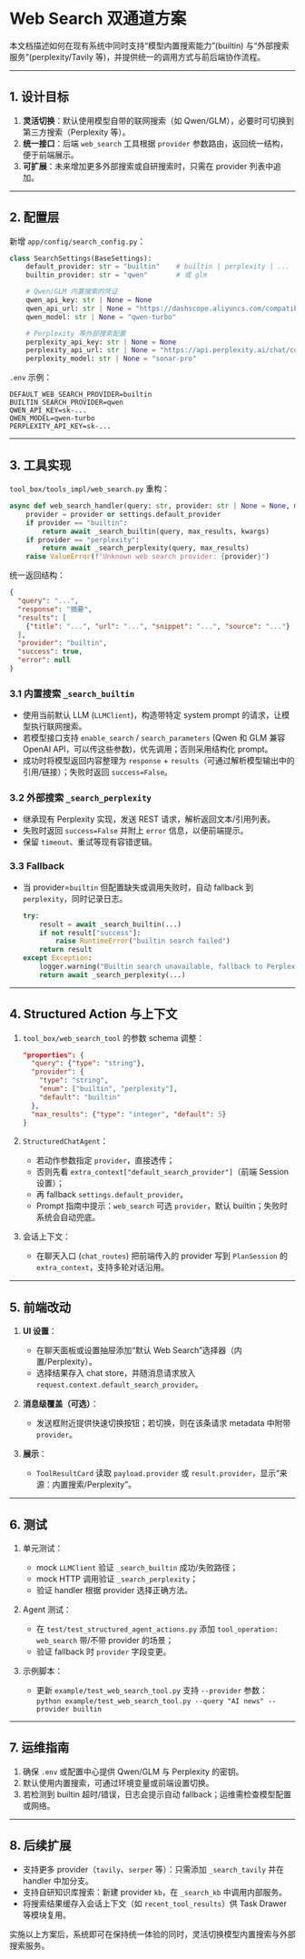 # Web Search 双通道方案

本文档描述如何在现有系统中同时支持“模型内置搜索能力”(builtin) 与“外部搜索服务”(perplexity/Tavily 等)，并提供统一的调用方式与前后端协作流程。

---

## 1. 设计目标

1. **灵活切换**：默认使用模型自带的联网搜索（如 Qwen/GLM），必要时可切换到第三方搜索（Perplexity 等）。
2. **统一接口**：后端 `web_search` 工具根据 `provider` 参数路由，返回统一结构，便于前端展示。
3. **可扩展**：未来增加更多外部搜索或自研搜索时，只需在 provider 列表中追加。

---

## 2. 配置层

新增 `app/config/search_config.py`：

```python
class SearchSettings(BaseSettings):
    default_provider: str = "builtin"    # builtin | perplexity | ...
    builtin_provider: str = "qwen"       # 或 glm

    # Qwen/GLM 内置搜索的凭证
    qwen_api_key: str | None = None
    qwen_api_url: str | None = "https://dashscope.aliyuncs.com/compatible-mode/v1"
    qwen_model: str | None = "qwen-turbo"

    # Perplexity 等外部搜索配置
    perplexity_api_key: str | None = None
    perplexity_api_url: str | None = "https://api.perplexity.ai/chat/completions"
    perplexity_model: str | None = "sonar-pro"
```

`.env` 示例：
```
DEFAULT_WEB_SEARCH_PROVIDER=builtin
BUILTIN_SEARCH_PROVIDER=qwen
QWEN_API_KEY=sk-...
QWEN_MODEL=qwen-turbo
PERPLEXITY_API_KEY=sk-...
```

---

## 3. 工具实现

`tool_box/tools_impl/web_search.py` 重构：

```python
async def web_search_handler(query: str, provider: str | None = None, max_results: int = 5, **kwargs):
    provider = provider or settings.default_provider
    if provider == "builtin":
        return await _search_builtin(query, max_results, kwargs)
    if provider == "perplexity":
        return await _search_perplexity(query, max_results)
    raise ValueError(f"Unknown web search provider: {provider}")
```

统一返回结构：
```json
{
  "query": "...",
  "response": "摘要",
  "results": [
    {"title": "...", "url": "...", "snippet": "...", "source": "..."}
  ],
  "provider": "builtin",
  "success": true,
  "error": null
}
```

### 3.1 内置搜索 `_search_builtin`

- 使用当前默认 LLM (`LLMClient`)，构造带特定 system prompt 的请求，让模型执行联网搜索。
- 若模型接口支持 `enable_search` / `search_parameters` (Qwen 和 GLM 兼容 OpenAI API，可以传这些参数)，优先调用；否则采用结构化 prompt。
- 成功时将模型返回内容整理为 `response` + `results`（可通过解析模型输出中的引用/链接）；失败时返回 `success=False`。

### 3.2 外部搜索 `_search_perplexity`

- 继承现有 Perplexity 实现，发送 REST 请求，解析返回文本/引用列表。
- 失败时返回 `success=False` 并附上 `error` 信息，以便前端提示。
- 保留 `timeout`、重试等现有容错逻辑。

### 3.3 Fallback

- 当 provider=`builtin` 但配置缺失或调用失败时，自动 fallback 到 `perplexity`，同时记录日志。  
  ```python
  try:
      result = await _search_builtin(...)
      if not result["success"]:
          raise RuntimeError("builtin search failed")
      return result
  except Exception:
      logger.warning("Builtin search unavailable, fallback to Perplexity")
      return await _search_perplexity(...)
  ```

---

## 4. Structured Action 与上下文

1. `tool_box/web_search_tool` 的参数 schema 调整：
   ```json
   "properties": {
     "query": {"type": "string"},
     "provider": {
       "type": "string",
       "enum": ["builtin", "perplexity"],
       "default": "builtin"
     },
     "max_results": {"type": "integer", "default": 5}
   }
   ```

2. `StructuredChatAgent`：
   - 若动作参数指定 `provider`，直接透传；
   - 否则先看 `extra_context["default_search_provider"]`（前端 Session 设置）；
   - 再 fallback `settings.default_provider`。
   - Prompt 指南中提示：`web_search` 可选 `provider`，默认 builtin；失败时系统会自动兜底。

3. 会话上下文：
   - 在聊天入口 (`chat_routes`) 把前端传入的 provider 写到 `PlanSession` 的 `extra_context`，支持多轮对话沿用。

---

## 5. 前端改动

1. **UI 设置**：
   - 在聊天面板或设置抽屉添加“默认 Web Search”选择器（内置/Perplexity）。
   - 选择结果存入 chat store，并随消息请求放入 `request.context.default_search_provider`。

2. **消息级覆盖（可选）**：
   - 发送框附近提供快速切换按钮；若切换，则在该条请求 metadata 中附带 `provider`。

3. **展示**：
   - `ToolResultCard` 读取 `payload.provider` 或 `result.provider`，显示“来源：内置搜索/Perplexity”。

---

## 6. 测试

1. 单元测试：
   - mock `LLMClient` 验证 `_search_builtin` 成功/失败路径；
   - mock HTTP 调用验证 `_search_perplexity`；
   - 验证 handler 根据 provider 选择正确方法。

2. Agent 测试：
   - 在 `test/test_structured_agent_actions.py` 添加 `tool_operation: web_search` 带/不带 provider 的场景；
   - 验证 fallback 时 `provider` 字段变更。

3. 示例脚本：
   - 更新 `example/test_web_search_tool.py` 支持 `--provider` 参数：  
     `python example/test_web_search_tool.py --query "AI news" --provider builtin`

---

## 7. 运维指南

1. 确保 `.env` 或配置中心提供 Qwen/GLM 与 Perplexity 的密钥。
2. 默认使用内置搜索，可通过环境变量或前端设置切换。
3. 若检测到 builtin 超时/错误，日志会提示自动 fallback；运维需检查模型配置或网络。

---

## 8. 后续扩展

- 支持更多 provider（`tavily`、`serper` 等）：只需添加 `_search_tavily` 并在 handler 中加分支。
- 支持自研知识库搜索：新建 provider `kb`，在 `_search_kb` 中调用内部服务。
- 将搜索结果缓存入会话上下文（如 `recent_tool_results`）供 Task Drawer 等模块复用。

实施以上方案后，系统即可在保持统一体验的同时，灵活切换模型内置搜索与外部搜索服务。 
